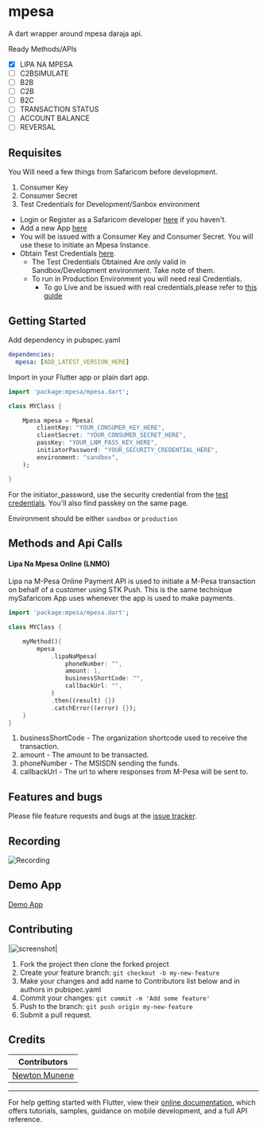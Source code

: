 # mpesa

A dart wrapper around mpesa daraja api.

Ready Methods/APIs

- [x] LIPA NA MPESA
- [ ] C2BSIMULATE
- [ ] B2B
- [ ] C2B
- [ ] B2C
- [ ] TRANSACTION STATUS
- [ ] ACCOUNT BALANCE
- [ ] REVERSAL

## Requisites

You Will need a few things from Safaricom before development.

1. Consumer Key
2. Consumer Secret
3. Test Credentials for Development/Sanbox environment

- Login or Register as a Safaricom developer [here](https://developer.safaricom.co.ke/login-register) if you haven't.
- Add a new App [here](https://developer.safaricom.co.ke/user/me/apps)
- You will be issued with a Consumer Key and Consumer Secret. You will use these to initiate an Mpesa Instance.
- Obtain Test Credentials [here](https://developer.safaricom.co.ke/test_credentials).
  - The Test Credentials Obtained Are only valid in Sandbox/Development environment. Take note of them.
  - To run in Production Environment you will need real Credentials.
    - To go Live and be issued with real credentials,please refer to [this guide](https://developer.safaricom.co.ke/docs?javascript#going-live)

## Getting Started

Add dependency in pubspec.yaml

```yaml
dependencies:
  mpesa: [ADD_LATEST_VERSION_HERE]
```

Import in your Flutter app or plain dart app.

```dart
import 'package:mpesa/mpesa.dart';

class MYClass {

    Mpesa mpesa = Mpesa(
        clientKey: "YOUR_CONSUMER_KEY_HERE",
        clientSecret: "YOUR_CONSUMER_SECRET_HERE",
        passKey: "YOUR_LNM_PASS_KEY_HERE",
        initiatorPassword: "YOUR_SECURITY_CREDENTIAL_HERE",
        environment: "sandbox",
    );

}
```

For the initiator_password, use the security credential from the [test credentials](https://developer.safaricom.co.ke/test_credentials). You'll also find passkey on the same page.

Environment should be either `sandbox` or `production`

## Methods and Api Calls

#### Lipa Na Mpesa Online (LNMO)
Lipa na M-Pesa Online Payment API is used to initiate a M-Pesa transaction on behalf of a customer using STK Push. This is the same technique mySafaricom App uses whenever the app is used to make payments.

```dart
import 'package:mpesa/mpesa.dart';

class MYClass {

    myMethod(){
        mpesa
            .lipaNaMpesa(
                phoneNumber: "",
                amount: 1,
                businessShortCode: "",
                callbackUrl: "",
            )
            .then((result) {})
            .catchError((error) {});
    }
}
```

1. businessShortCode - The organization shortcode used to receive the transaction.
2. amount - The amount to be transacted.
3. phoneNumber - The MSISDN sending the funds.
4. callbackUrl - The url to where responses from M-Pesa will be sent to.

## Features and bugs

Please file feature requests and bugs at the [issue tracker][tracker].

[tracker]: https://github.com/newtonmunene99/mpesa-dart/issues

## Recording

![Recording](https://github.com/newtonmunene99/mpesa-dart/blob/master/recording.gif)

## Demo App
[Demo App](https://github.com/newtonmunene99/flutter_mpesa_demo)

## Contributing

|<img src="https://github.com/newtonmunene99/mpesa-dart/blob/master/Screenshot.png" alt="screenshot">|

1. Fork the project then clone the forked project
2. Create your feature branch: `git checkout -b my-new-feature`
3. Make your changes and add name to Contributors list below and in authors in pubspec.yaml
4. Commit your changes: `git commit -m 'Add some feature'`
5. Push to the branch: `git push origin my-new-feature`
6. Submit a pull request.

## Credits

| Contributors |
|--------------|
| [Newton Munene](https://github.com/newtonmunene99) |

----------------------------

For help getting started with Flutter, view their
[online documentation](https://flutter.dev/docs), which offers tutorials,
samples, guidance on mobile development, and a full API reference.
